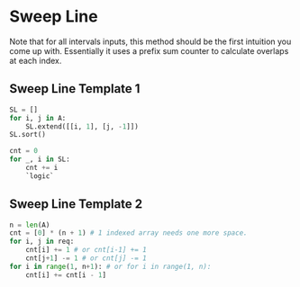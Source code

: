 # Sweep Line

Note that for all intervals inputs, this method should be the first intuition you come up with.
Essentially it uses a prefix sum counter to calculate overlaps at each index.

## Sweep Line Template 1

``` py
SL = []
for i, j in A:
    SL.extend([[i, 1], [j, -1]])
SL.sort()

cnt = 0
for _, i in SL:
    cnt += i
    `logic`
```

## Sweep Line Template 2

``` py
n = len(A)
cnt = [0] * (n + 1) # 1 indexed array needs one more space.
for i, j in req:
    cnt[i] += 1 # or cnt[i-1] += 1
    cnt[j+1] -= 1 # or cnt[j] -= 1
for i in range(1, n+1): # or for i in range(1, n):
    cnt[i] += cnt[i - 1]
```
